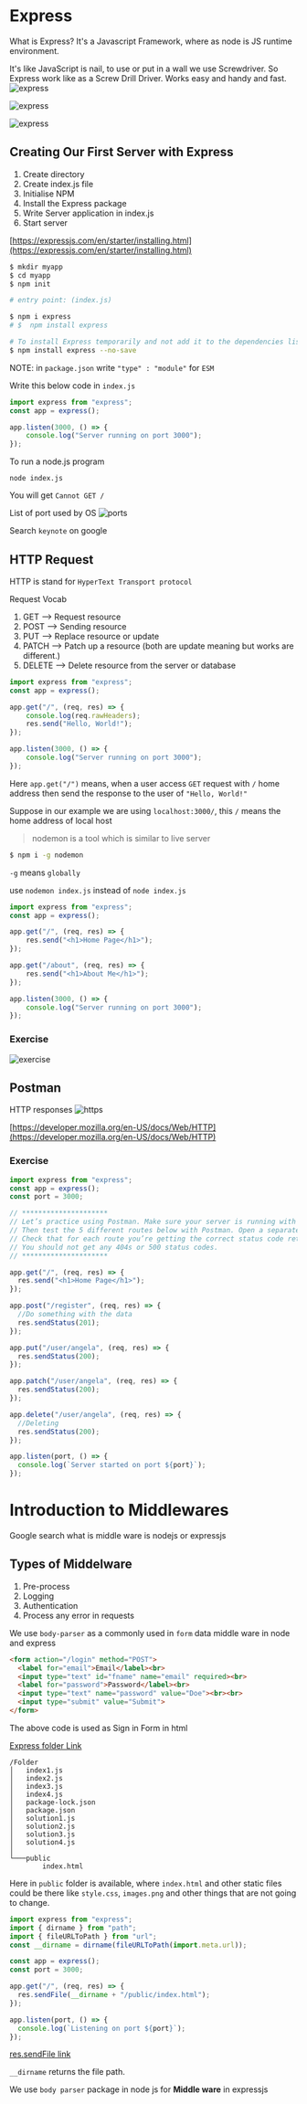 # Express

What is Express?
It's a Javascript Framework, where as node is JS runtime environment.

It's like JavaScript is nail, to use or put in a wall we use Screwdriver. So Express work like as a Screw Drill Driver.
Works easy and handy and fast.
![express](./assets/express/express-vs-node.png)

![express](./assets/express/backend.png)

![express](./assets/express/backend-01.png)

## Creating Our First Server with Express
1. Create directory
2. Create index.js file
3. Initialise NPM
4. Install the Express package
5. Write Server application in index.js
6. Start server

[https://expressjs.com/en/starter/installing.html](https://expressjs.com/en/starter/installing.html)

```bash
$ mkdir myapp
$ cd myapp
$ npm init

# entry point: (index.js)

$ npm i express
# $  npm install express

# To install Express temporarily and not add it to the dependencies list:
$ npm install express --no-save
```

NOTE: in `package.json`  write `"type" : "module"` for `ESM`

Write this below code in `index.js`

```js
import express from "express";
const app = express();

app.listen(3000, () => {
    console.log("Server running on port 3000");
});
```

To run a node.js program

`node index.js`

You will get `Cannot GET /`

List of port used by OS 
![ports](./assets/express/port-on-os.png)

Search `keynote` on google


## HTTP Request

HTTP is stand for `HyperText Transport protocol`

Request Vocab

1. GET     --> Request resource
2. POST    --> Sending resource
3. PUT     --> Replace resource or update 
4. PATCH   --> Patch up a resource (both are update meaning but works are different.)
5. DELETE  --> Delete resource from the server or database

```js
import express from "express";
const app = express();

app.get("/", (req, res) => {
    console.log(req.rawHeaders);
    res.send("Hello, World!");
});

app.listen(3000, () => {
    console.log("Server running on port 3000");
});
```

Here `app.get("/")` means, when a user access `GET` request with ` / ` home address then send the response to the user of `"Hello, World!"`

Suppose in our example we are using `localhost:3000/`, this ` / ` means the home address of local host


> nodemon is a tool which is similar to live server

```bash
$ npm i -g nodemon
```
`-g` means `globally` 

use `nodemon index.js`  instead of `node index.js`


```js
import express from "express";
const app = express();

app.get("/", (req, res) => {
    res.send("<h1>Home Page</h1>");
});

app.get("/about", (req, res) => {
    res.send("<h1>About Me</h1>");
});

app.listen(3000, () => {
    console.log("Server running on port 3000");
});
```

### Exercise

![exercise](./assets/express/exercise-01.png)


## Postman

HTTP responses
![https](./assets/express/http-responses.png)

[https://developer.mozilla.org/en-US/docs/Web/HTTP](https://developer.mozilla.org/en-US/docs/Web/HTTP)


### Exercise

```js
import express from "express";
const app = express();
const port = 3000;

// *********************
// Let’s practice using Postman. Make sure your server is running with nodemon.
// Then test the 5 different routes below with Postman. Open a separate tab for each request.
// Check that for each route you’re getting the correct status code returned to you from your server.
// You should not get any 404s or 500 status codes.
// *********************

app.get("/", (req, res) => {
  res.send("<h1>Home Page</h1>");
});

app.post("/register", (req, res) => {
  //Do something with the data
  res.sendStatus(201);
});

app.put("/user/angela", (req, res) => {
  res.sendStatus(200);
});

app.patch("/user/angela", (req, res) => {
  res.sendStatus(200);
});

app.delete("/user/angela", (req, res) => {
  //Deleting
  res.sendStatus(200);
});

app.listen(port, () => {
  console.log(`Server started on port ${port}`);
});
```

# Introduction to Middlewares

Google search what is middle ware is nodejs or expressjs

## Types of Middelware
1. Pre-process
2. Logging
3. Authentication
4. Process any error in requests

We use `body-parser` as a commonly used in `form` data middle ware in node and express


```html
<form action="/login" method="POST">
  <label for="email">Email</label><br>
  <input type="text" id="fname" name="email" required><br>
  <label for="password">Password</label><br>
  <input type="text" name="password" value="Doe"><br><br>
  <input type="submit" value="Submit">
</form> 
```

The above code is used as Sign in Form in html

[Express folder Link](./assets/express/3.4%20Middleware/)

```
/Folder
│   index1.js
│   index2.js
│   index3.js
│   index4.js
│   package-lock.json
│   package.json
│   solution1.js
│   solution2.js
│   solution3.js
│   solution4.js
│
└───public
        index.html
```

Here in `public` folder is available, where `index.html` and other static files could be there like `style.css`, `images.png` and other things that are not going to change.

```js
import express from "express";
import { dirname } from "path";
import { fileURLToPath } from "url";
const __dirname = dirname(fileURLToPath(import.meta.url));

const app = express();
const port = 3000;

app.get("/", (req, res) => {
  res.sendFile(__dirname + "/public/index.html");
});

app.listen(port, () => {
  console.log(`Listening on port ${port}`);
});

```
[res.sendFile link](https://expressjs.com/en/4x/api.html#res.sendFile)

`__dirname` returns the file path.


We use `body parser` package in node js for **Middle ware** in expressjs






